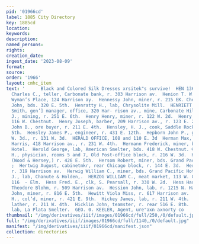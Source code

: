 ```yaml
---
pid: '01966cd'
label: 1885 City Directory
key: 1885cd
location: 
keywords: 
description: 
named_persons: 
rights: 
creation_date: 
ingest_date: '2023-08-09'
format: 
source: 
order: '1966'
layout: cmhc_item
text: '      Black and Colored Silk Dresses xrsitek"s survive!  HEN 136 HIC        Hendrie
  Charles C., teller, Carbonate bank, r. 303 Harrison av.  Henion T. W., doorkeeper,
  Wyman’s Place, 124 Harrison ay.  Hennessy John, miner, r. 215 EK. Chestnut.  Hennessy
  John, bds. 320 E. 5th.  Henratty H., lab, Chrysolite Mill.  HENRIETT MINE, Eben
  Smith, gen’] manager, office, 320 Har- rison av., mine, Carbonate Hill.  Henry Charles
  J., mining, r. 251 E. 6th.  Henry Henry, miner, r. 122 W. 2d.  Henry Hudson, r.
  116 W. Chestnut.  Henry Joseph, barber, 209 Harrison av., r. 123 E. 2d.  Henslee
  John B., ore buyer, r. 211 E. 4th.  Hensley, H. J., cook, Saddle Rock, r. 113 E.
  5th.  Hensley James P., engineer, r. 431 E. 12th.  Hepborn John P., grocer, 144
  W. 3d., r. 131 W. 3d.  HERALD OFFICE, 108 and 110 E. 3d  Herman Max, manager, M.
  Harris, 418 Harrison av., r. 231 W. 4th.  Hermann Frederick, miner, bds. Grand Pacific
  Hotel.  Herold George, lab, American Smelter, bds. 418 W. Chestnut. ©  Heron John
  H., physician, rooms 5 and 7, Old Post-office block, r. 216 W. 3d.  Hersey Clarence,
  (Wood & Hersey,) r. 426 E. 5th.  Hersom Robert, miner, bds. Grand Pacific Hotel.
  ;  Hertwig August, cabinetmkr, rear Chicago block, r. 144 E. 3d.  Hertz Joseph,
  r. 319 Harrison av.  Herwig William C., miner, bds. Grand Pacific Hotel.  Herwitz
  J., lab, Chanute & Holden,.  HERZOG WILLIAM C., meat market, 113 W. Chestnut, r.
  116  - Elm.  Hess Fred. E., clk, S. Pearsall, r. 330 W. 2d.  Hess Harry, butcher,
  Theodore Blohm, r. 509 Harrison av.  Hession John, lab, r. 1215 N. Hazel. :  Hewie
  John, miner, r. 816 E. 5th.  Hewitt Viola Miss, r. 617 Harrison av.  Hickerson W.
  H., col’d, miner, r. 421 E. 9th.  Hickey James, lab, r. 211 W. 4th.  Hickey John,
  lather, r. 211 W. 4th.  Hicklin John, teamster, r. rear 516 E. 8th.  Hickman Ed.,
  lab, La Plata Smelter.  GEO. 0. KEELER, Agent, ure"axn axnorty co    '
thumbnail: "/img/derivatives/iiif/images/01966cd/full/250,/0/default.jpg"
full: "/img/derivatives/iiif/images/01966cd/full/1140,/0/default.jpg"
manifest: "/img/derivatives/iiif/01966cd/manifest.json"
collection: directories
---
```

